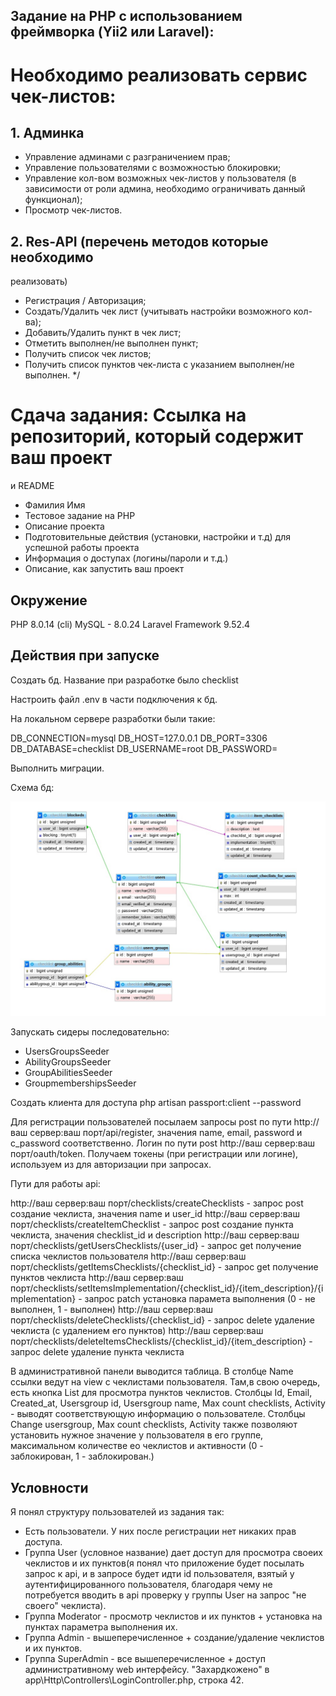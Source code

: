 ## Задание на PHP с использованием фреймворка (Yii2 или Laravel):

# Необходимо реализовать сервис чек-листов:

## 1. Админка
- Управление админами с разграничением прав;
- Управление пользователями с возможностью
блокировки;
- Управление кол-вом возможных чек-листов у
пользователя (в зависимости от роли админа,
необходимо ограничивать данный функционал);
- Просмотр чек-листов.

## 2. Res-API (перечень методов которые необходимо
реализовать)
- Регистрация / Авторизация;
- Создать/Удалить чек лист (учитывать настройки
возможного кол-ва);
- Добавить/Удалить пункт в чек лист;
- Отметить выполнен/не выполнен пункт;
- Получить список чек листов;
- Получить список пунктов чек-листа с указанием
выполнен/не выполнен.
*/
# Сдача задания: Ссылка на репозиторий, который содержит ваш проект
и README
- Фамилия Имя
- Тестовое задание на PHP
- Описание проекта
- Подготовительные действия (установки, настройки
и т.д) для успешной работы проекта
- Информация о доступах (логины/пароли и т.д.)
- Описание, как запустить ваш проект

## Окружение

PHP 8.0.14 (cli)
MySQL - 8.0.24
Laravel Framework 9.52.4

## Действия при запуске

Создать бд. Название при разработке было checklist

Настроить файл .env в части подключения к бд.

На локальном сервере разработки были такие:

DB_CONNECTION=mysql
DB_HOST=127.0.0.1
DB_PORT=3306
DB_DATABASE=checklist 
DB_USERNAME=root
DB_PASSWORD=

Выполнить миграции.

Схема бд:

<p align="cen-er"><img src="dbScheme.jpg"></p>

Запускать сидеры последовательно:
- UsersGroupsSeeder
- AbilityGroupsSeeder
- GroupAbilitiesSeeder
- GroupmembershipsSeeder

Создать клиента для доступа
php artisan passport:client --password

Для регистрации пользователей посылаем запросы post по пути http://ваш сервер:ваш порт/api/register, значения name, email, password и c_password соответственно.
Логин по пути post http://ваш сервер:ваш порт/oauth/token. Получаем токены (при регистрации или логине), используем из для авторизации при запросах.

Пути для работы api:

http://ваш сервер:ваш порт/checklists/createChecklists - запрос post создание чеклиста, значения name и user_id
http://ваш сервер:ваш порт/checklists/createItemChecklist - запрос post создание пункта чеклиста, значения checklist_id и description
http://ваш сервер:ваш порт/checklists/getUsersChecklists/{user_id} - запрос get получение списка чеклистов пользователя
http://ваш сервер:ваш порт/checklists/getItemsChecklists/{checklist_id} - запрос get получение пунктов чеклиста
http://ваш сервер:ваш порт/checklists/setItemsImplementation/{checklist_id}/{item_description}/{implementation} - запрос patch установка парамета выполнения (0 - не выполнен, 1 - выполнен)
http://ваш сервер:ваш порт/checklists/deleteChecklists/{checklist_id} - запрос delete удаление чеклиста (с удалением его пунктов)
http://ваш сервер:ваш порт/checklists/deleteItemsChecklists/{checklist_id}/{item_description} - запрос delete удаление пункта чеклиста

В административной панели выводится таблица. 
В столбце Name ссылки ведут на view с чеклистами пользователя. Там,в свою очередь, есть кнопка List для просмотра пунктов чеклистов.
Столбцы Id, Email, Created_at, Usersgroup id, Usersgroup name, Max count checklists, Activity - выводят соответствующую информацию о пользователе.
Столбцы Change usersgroup, Max count checklists, Activity также позволяют установить нужное значение у пользователя в его группе, максимальном количестве ео чеклистов и активности (0 - заблокирован, 1 - заблокирован.)

## Условности

Я понял структуру пользователей из задания так:
- Есть пользователи. У них после регистрации нет никаких прав доступа. 
- Группа User (условное название) дает доступ для просмотра своеих чеклистов и их пунктов(я понял что приложение будет посылать запрос к api, и в запросе будет идти id пользователя, взятый у аутентифицированного пользователя, благодаря чему не потребуется вводить в api проверку у группы User на запрос "не своего" чеклиста).
- Группа Moderator - просмотр чеклистов и их пунктов + установка на пунктах параметра выполнения их.
- Группа Admin - вышеперечисленное + создание/удаление чеклистов и их пунктов.
- Группа SuperAdmin - все вышеперечисленное + доступ административному web интерфейсу. "Захардкожено" в app\Http\Controllers\LoginController.php, строка 42.